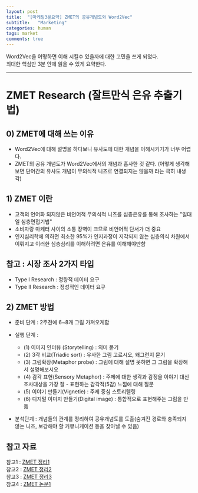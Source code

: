 ```yaml
---
layout: post
title:  "[마케팅3분요약] ZMET의 공유개념도와 Word2Vec"
subtitle:   "Marketing"
categories: human
tags: market
comments: true
---
```


Word2Vec을 어떻하면 이해 시킬수 있을까에 대한 고민을 쓰게 되었다.  
최대한 핵심만 3분 안에 읽을 수 있게 요약한다.

--- 

# ZMET Research (잘트만식 은유 추출기법)

## 0) ZMET에 대해 쓰는 이유
- Word2Vec에 대해 설명을 하다보니 유사도에 대한 개념을 이해시키기가 너무 어렵다.
- ZMET의 공유 개념도가 Word2Vec에서의 개념과 흡사한 것 같다. (어떻게 생각해보면 단어간의 유사도 개념이 무의식적 니즈로 연결되지는 않을까 라는 극히 내생각)

## 1) ZMET 이란
- 고객의 언어화 되지않은 비언어적 무의식적 니즈를 심층은유를 통해 조사하는 "일대일 심층면접기법"
- 소비자랑 마케터 사이의 소통 장벽이 크므로 비언어적 단서가 더 중요
- 인지심리학에 의하면 최소한 95%가 인지과정이 지각되지 않는 심층의식 차원에서 이뤄지고 이러한 심층심리를 이해하려면 은유를 이해해야만함

## 참고 : 시장 조사 2가지 타입
- Type I Research : 정량적 데이터 요구
- Type II Research : 정성적인 데이터 요구

## 2) ZMET 방법
- 준비 단계 : 2주전에 6~8개 그림 가져오게함

- 실행 단계 :
    - (1) 이미지 인터뷰 (Storytelling) : 의미 묻기
    - (2) 3각 비교(Triadic sort) : 유사한 그림 고르시오, 왜그런지 묻기
    - (3) 그림확장(Metaphor probe) : 그림에 대해 설명 못하면 그 그림을 확장해서 설명해보시오
    - (4) 감각 표현(Sensory Metaphor) : 주제에 대한 생각과 감정을 이야기 대신 조사대상을 가장 잘 - 표현하는 감각적(5감) 느낌에 대해 질문
    - (5) 이야기 만들기(Vignetie) : 주제 중심 스토리텔링
    - (6) 디지털 이미지 만들기(Digital image) : 통합적으로 표현해주는 그림을 만듦

- 분석단계 : 개념들의 관계를 정리하여 공유개념도를 도출(숨겨진 경로와 충족되지 않는 니즈, 보강해야 할 커뮤니케이션 등을 찾아낼 수 있음)

## 참고 자료
참고1 : [ZMET 정리1](https://thod.tistory.com/entry/ZMET-Research-Process)  
참고2 : [ZMET 정리2](http://w3.randr.co.kr/zmet/?viewpage=1)  
참고3 : [ZMET 정리3](http://www.randr.co.kr/marketing/zmet.htm)  
참고4 : [ZMET 논문1](https://www.google.com/url?sa=i&url=http%3A%2F%2Fkhta.re.kr%2Fdesign%2Fupload_file%2FBD1001%2F03bf68e6e820f8d16c68cb463cfafb3b_89254_1.pdf&psig=AOvVaw1tK09Bs796_jKEel2hOXtF&ust=1580876573269000&source=images&cd=vfe&ved=0CAIQjRxqFwoTCJCbnaiGt-cCFQAAAAAdAAAAABBB)

